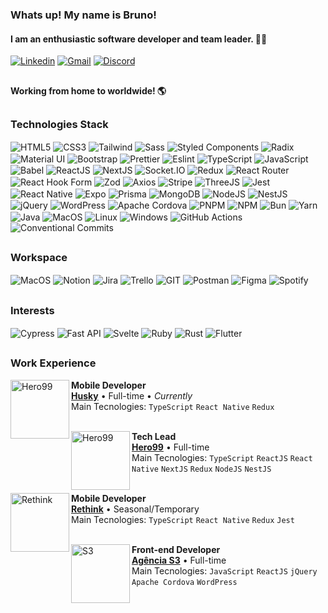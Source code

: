 ### Whats up! My name is **Bruno**!
#### I am an enthusiastic software developer and team leader. 👨‍💻

[![Linkedin](https://img.shields.io/badge/LinkedIn-0077B5?style=for-the-badge&logo=linkedin&logoColor=white)](https://www.linkedin.com/in/devsantosbruno/)
[![Gmail](https://img.shields.io/badge/Gmail-D14836?style=for-the-badge&logo=gmail&logoColor=white)](mailto:devbrunosantos@gmail.com?subject=Contato%20via%20perfil%20GitHub)
[![Discord](https://img.shields.io/badge/Discord-5865F2?style=for-the-badge&logo=discord&logoColor=white)](https://discordapp.com/users/877319864220540978)

##

#### Working from home to worldwide! 🌎

##


### Technologies Stack

<div>
  <img align="center" alt="HTML5" src="https://img.shields.io/badge/HTML5-E34F26?style=for-the-badge&logo=html5&logoColor=white">
  <img align="center" alt="CSS3" src="https://img.shields.io/badge/CSS3-1572B6?style=for-the-badge&logo=css3&logoColor=white">
  <img align="center" alt="Tailwind" src="https://img.shields.io/badge/Tailwind_CSS-38B2AC?style=for-the-badge&logo=tailwind-css&logoColor=white">
  <img align="center" alt="Sass" src="https://img.shields.io/badge/Sass-CC6699?style=for-the-badge&logo=sass&logoColor=white">
  <img align="center" alt="Styled Components" src="https://img.shields.io/badge/styled--components-DB7093?style=for-the-badge&logo=styled-components&logoColor=white">
  <img align="center" alt="Radix" src="https://img.shields.io/badge/Radix%20UI-161618?logo=radixui&logoColor=fff&style=for-the-badge">
  <img align="center" alt="Material UI" src="https://img.shields.io/badge/Material--UI-0081CB?style=for-the-badge&logo=material-ui&logoColor=black">
  <img align="center" alt="Bootstrap" src="https://img.shields.io/badge/Bootstrap-563D7C?style=for-the-badge&logo=bootstrap&logoColor=white">
  <img align="center" alt="Prettier" src="https://img.shields.io/badge/prettier-1A2C34?style=for-the-badge&logo=prettier&logoColor=F7BA3E">
  <img align="center" alt="Eslint" src="https://img.shields.io/badge/eslint-3A33D1?style=for-the-badge&logo=eslint&logoColor=white">
  <img align="center" alt="TypeScript" src="https://img.shields.io/badge/TypeScript-007ACC?style=for-the-badge&logo=typescript&logoColor=white">
  <img align="center" alt="JavaScript" src="https://img.shields.io/badge/JavaScript-F7DF1E?style=for-the-badge&logo=javascript&logoColor=black">
  <img align="center" alt="Babel" src="https://img.shields.io/badge/Babel-F9DC3E?style=for-the-badge&logo=babel&logoColor=black">
  <img align="center" alt="ReactJS" src="https://img.shields.io/badge/React-20232A?style=for-the-badge&logo=react&logoColor=61DAFB">
  <img align="center" alt="NextJS" src="https://img.shields.io/badge/next.js-000000?style=for-the-badge&logo=nextdotjs&logoColor=white">
  <img align="center" alt="Socket.IO" src="https://img.shields.io/badge/Socket.io-010101?&style=for-the-badge&logo=Socket.io&logoColor=white">
  <img align="center" alt="Redux" src="https://img.shields.io/badge/Redux-593D88?style=for-the-badge&logo=redux&logoColor=white">
  <img align="center" alt="React Router" src="https://img.shields.io/badge/React_Router-CA4245?style=for-the-badge&logo=react-router&logoColor=white">
  <img align="center" alt="React Hook Form" src="https://img.shields.io/badge/React%20Hook%20Form-EC5990?logo=reacthookform&logoColor=fff&style=for-the-badge">
  <img align="center" alt="Zod" src="https://img.shields.io/badge/Zod-3E67B1?logo=zod&logoColor=fff&style=for-the-badge">
  <img align="center" alt="Axios" src="https://img.shields.io/badge/Axios-5A29E4?logo=axios&logoColor=fff&style=for-the-badge">
  <img align="center" alt="Stripe" src="https://img.shields.io/badge/Stripe-008CDD?logo=stripe&logoColor=fff&style=for-the-badge">
  <img align="center" alt="ThreeJS" src="https://img.shields.io/badge/ThreeJs-black?style=for-the-badge&logo=three.js&logoColor=white">
  <img align="center" alt="Jest" src="https://img.shields.io/badge/Jest-323330?style=for-the-badge&logo=Jest&logoColor=white">
  <img align="center" alt="React Native" src="https://img.shields.io/badge/React_Native-20232A?style=for-the-badge&logo=react&logoColor=61DAFB">
  <img align="center" alt="Expo" src="https://img.shields.io/badge/Expo-1B1F23?style=for-the-badge&logo=expo&logoColor=white">
  <img align="center" alt="Prisma" src="https://img.shields.io/badge/Prisma-3982CE?style=for-the-badge&logo=Prisma&logoColor=white">
  <img align="center" alt="MongoDB" src="https://img.shields.io/badge/MongoDB-4EA94B?style=for-the-badge&logo=mongodb&logoColor=white">
  <img align="center" alt="NodeJS" src="https://img.shields.io/badge/Node.js-43853D?style=for-the-badge&logo=node.js&logoColor=white">
  <img align="center" alt="NestJS" src="https://img.shields.io/badge/nestjs-E0234E?style=for-the-badge&logo=nestjs&logoColor=white">
  <img align="center" alt="jQuery" src="https://img.shields.io/badge/jQuery-0769AD?style=for-the-badge&logo=jquery&logoColor=white">
  <img align="center" alt="WordPress" src="https://img.shields.io/badge/WordPress-006E93?style=for-the-badge&logo=wordpress&logoColor=white">
  <img align="center" alt="Apache Cordova" src="https://img.shields.io/badge/Apache%20Cordova-E8E8E8?logo=apachecordova&logoColor=000&style=for-the-badge">
  <img align="center" alt="PNPM" src="https://img.shields.io/badge/pnpm-F69220?logo=pnpm&logoColor=fff&style=for-the-badge">
  <img align="center" alt="NPM" src="https://img.shields.io/badge/npm-CB3837?logo=npm&logoColor=fff&style=for-the-badge">
  <img align="center" alt="Bun" src="https://img.shields.io/badge/Bun-000000?logo=bun&logoColor=fff&style=for-the-badge">
  <img align="center" alt="Yarn" src="https://img.shields.io/badge/Yarn-2C8EBB?logo=yarn&logoColor=fff&style=for-the-badge">
  <img align="center" alt="Java" src="https://img.shields.io/badge/Java-ED8B00?style=for-the-badge&logo=java&logoColor=white">
  <img align="center" alt="MacOS" src="https://img.shields.io/badge/mac%20os-000000?style=for-the-badge&logo=apple&logoColor=white">
  <img align="center" alt="Linux" src="https://img.shields.io/badge/Linux-FCC624?style=for-the-badge&logo=linux&logoColor=black">
  <img align="center" alt="Windows" src="https://img.shields.io/badge/Windows-017AD7?style=for-the-badge&logo=windows&logoColor=white">
  <img align="center" alt="GitHub Actions" src="https://img.shields.io/badge/GitHub_Actions-2088FF?style=for-the-badge&logo=github-actions&logoColor=white">
  <img align="center" alt="Conventional Commits" src="https://img.shields.io/badge/Conventional%20Commits-FE5196?logo=conventionalcommits&logoColor=fff&style=for-the-badge">
</div>

##

### Workspace
<div>
  <img align="center" alt="MacOS" src="https://img.shields.io/badge/mac%20os-000000?style=for-the-badge&logo=apple&logoColor=white">
  <img align="center" alt="Notion" src="https://img.shields.io/badge/Notion-000000?style=for-the-badge&logo=notion&logoColor=white">
  <img align="center" alt="Jira" src="https://img.shields.io/badge/Jira-0052CC?logo=jira&logoColor=fff&style=for-the-badge">
  <img align="center" alt="Trello" src="https://img.shields.io/badge/Trello-0052CC?style=for-the-badge&logo=trello&logoColor=white">
  <img align="center" alt="GIT" src="https://img.shields.io/badge/GIT-E44C30?style=for-the-badge&logo=git&logoColor=white">
  <img align="center" alt="Postman" src="https://img.shields.io/badge/Postman-FF6C37?style=for-the-badge&logo=Postman&logoColor=white">
  <img align="center" alt="Figma" src="https://img.shields.io/badge/Figma-F24E1E?style=for-the-badge&logo=figma&logoColor=white">
  <img align="center" alt="Spotify" src="https://img.shields.io/badge/Spotify-1ED760?&style=for-the-badge&logo=spotify&logoColor=white">
</div>

##

### Interests
<div>
  <img align="center" alt="Cypress" src="https://img.shields.io/badge/Cypress-17202C?style=for-the-badge&logo=cypress&logoColor=white">
  <img align="center" alt="Fast API" src="https://img.shields.io/badge/fastapi-109989?style=for-the-badge&logo=FASTAPI&logoColor=white">
  <img align="center" alt="Svelte" src="https://img.shields.io/badge/Svelte-4A4A55?style=for-the-badge&logo=svelte&logoColor=FF3E00">
  <img align="center" alt="Ruby" src="https://img.shields.io/badge/Ruby-CC342D?style=for-the-badge&logo=ruby&logoColor=white">
  <img align="center" alt="Rust" src="https://img.shields.io/badge/Rust-000000?style=for-the-badge&logo=rust&logoColor=white">
  <img align="center" alt="Flutter" src="https://img.shields.io/badge/Flutter-02569B?style=for-the-badge&logo=flutter&logoColor=white">
</div>

##

### Work Experience

[<img align="left" height="94px" width="94px" alt="Hero99" src="https://media.licdn.com/dms/image/v2/C4E0BAQEFniGAkYpe5g/company-logo_200_200/company-logo_200_200/0/1634859192401/husky_logistica_logo?e=1754524800&v=beta&t=mE-guyV5ynl8FUUME6xIsI1VPnbFHSMDtRrWo8z86p0"/>](https://gohusky.net/)

**Mobile Developer** \
[**Husky**](https://gohusky.net/) • Full-time • *Currently*\
Main Tecnologies: `TypeScript` `React Native` `Redux`\
<br/>


[<img align="left" height="94px" width="94px" alt="Hero99" src="https://media.licdn.com/dms/image/v2/D4D0BAQHKh3Jupd9ZLA/company-logo_200_200/company-logo_200_200/0/1714395700907/hero99_logo?e=2147483647&v=beta&t=F22z-5BB_8f-PR-9kb158mrG-VtimgvCg-fpG9f8w80"/>](https://hero99.com.br/)

**Tech Lead** \
[**Hero99**](https://hero99.com.br/) • Full-time\
Main Tecnologies: `TypeScript` `ReactJS` `React Native` `NextJS` `Redux` `NodeJS` `NestJS`\
<br/>


[<img align="left" height="94px" width="94px" alt="Rethink" src="https://miro.medium.com/v2/resize:fill:176:176/1*bmZSz-hVXRw3IrSohfLHmA.png"/>](https://rethink.dev/)

**Mobile Developer** \
[**Rethink**](https://rethink.dev/) • Seasonal/Temporary\
Main Tecnologies: `TypeScript` `React Native` `Redux` `Jest`\
<br/>


[<img align="left" height="94px" width="94px" alt="S3" src="https://media.licdn.com/dms/image/v2/D4D0BAQGxEB1I66tmsw/company-logo_200_200/company-logo_200_200/0/1719255376898?e=1754524800&v=beta&t=UtoK38LItb4Se9MxzoFJJmDgWSbzRxMHmrxKeFs8rSE"/>](https://www.agencias3.com.br/)

**Front-end Developer** \
[**Agência S3**](https://agencias3.com.br/) • Full-time\
Main Tecnologies: `JavaScript` `ReactJS` `jQuery` `Apache Cordova` `WordPress`
